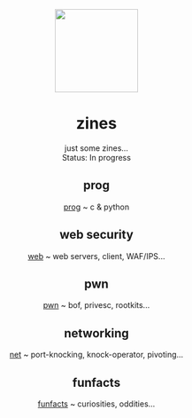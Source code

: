 <div align="center">
  <img src="https://i.giphy.com/media/IbsQK6hbhJnuBqxzl5/source.gif" width="150"></img>
  <h1>zines</h1>
  <p>just some zines...<br>
  Status: In progress</p>

## prog
[prog](prog/README.md) ~ c & python

## web security
[web](web/README.md) ~ web servers, client, WAF/IPS...

## pwn
[pwn](pwn/README.md) ~ bof, privesc, rootkits...

## networking
[net](net/README.md) ~ port-knocking, knock-operator, pivoting...

## funfacts
[funfacts](funfacts) ~ curiosities, oddities...
